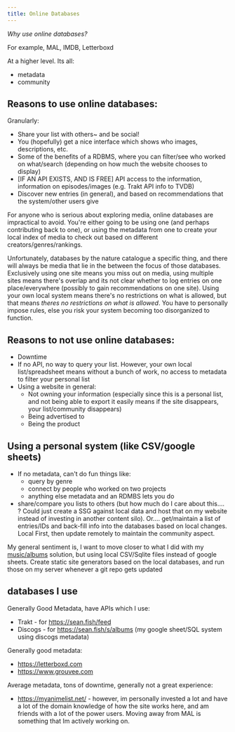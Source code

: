 ```yaml
---
title: Online Databases
---
```


_Why use online databases?_

For example, MAL, IMDB, Letterboxd

At a higher level. Its all:

- metadata
- community

## Reasons to use online databases:

Granularly:

- Share your list with others~ and be social!
- You (hopefully) get a nice interface which shows who images, descriptions, etc.
- Some of the benefits of a RDBMS, where you can filter/see who worked on what/search (depending on how much the website chooses to display)
- [IF AN API EXISTS, AND IS FREE] API access to the information, information on episodes/images (e.g. Trakt API info to TVDB)
- Discover new entries (in general), and based on recommendations that the system/other users give

For anyone who is serious about exploring media, online databases are impractical to avoid. You're either going to be using one (and perhaps contributing back to one), or using the metadata from one to create your local index of media to check out based on different creators/genres/rankings.

Unfortunately, databases by the nature catalogue a specific thing, and there will always be media that lie in the between the focus of those databases. Exclusively using one site means you miss out on media, using multiple sites means there's overlap and its not clear whether to log entries on one place/everywhere (possibly to gain recommendations on one site). Using your own local system means there's no restrictions on what is allowed, but that means _theres no restrictions on what is allowed_. You have to personally impose rules, else you risk your system becoming too disorganized to function.

## Reasons to not use online databases:

- Downtime
- If no API, no way to query your list. However, your own local list/spreadsheet means without a bunch of work, no access to metadata to filter your personal list
- Using a website in general:
  - Not owning your information (especially since this is a personal list, and not being able to export it easily means if the site disappears, your list/community disappears)
  - Being advertised to
  - Being the product

## Using a personal system (like CSV/google sheets)

- If no metadata, can't do fun things like:
  - query by genre
  - connect by people who worked on two projects
  - anything else metadata and an RDMBS lets you do
- share/compare you lists to others (but how much do I care about this.... ? Could just create a SSG against local data and host that on my website instead of investing in another content silo). Or.... get/maintain a list of entries/IDs and back-fill info into the databases based on local changes. Local First, then update remotely to maintain the community aspect.

My general sentiment is, I want to move closer to what I did with my [music/albums](https://github.com/seanbreckenridge/albums) solution, but using local CSV/Sqlite files instead of google sheets. Create static site generators based on the local databases, and run those on my server whenever a git repo gets updated

## databases I use

Generally Good Metadata, have APIs which I use:

- Trakt - for <https://sean.fish/feed>
- Discogs - for <https://sean.fish/s/albums> (my google sheet/SQL system using discogs metadata)

Generally good metadata:

- <https://letterboxd.com>
- <https://www.grouvee.com>

Average metadata, tons of downtime, generally not a great experience:

- <https://myanimelist.net/> - however, im personally invested a lot and have a lot of the domain knowledge of how the site works here, and am friends with a lot of the power users. Moving away from MAL is something that Im actively working on.
